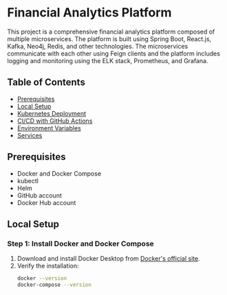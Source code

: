 # Financial Analytics Platform

This project is a comprehensive financial analytics platform composed of multiple microservices. The platform is built using Spring Boot, React.js, Kafka, Neo4j, Redis, and other technologies. The microservices communicate with each other using Feign clients and the platform includes logging and monitoring using the ELK stack, Prometheus, and Grafana.

## Table of Contents

- [Prerequisites](#prerequisites)
- [Local Setup](#local-setup)
- [Kubernetes Deployment](#kubernetes-deployment)
- [CI/CD with GitHub Actions](#cicd-with-github-actions)
- [Environment Variables](#environment-variables)
- [Services](#services)

## Prerequisites

- Docker and Docker Compose
- kubectl
- Helm
- GitHub account
- Docker Hub account

## Local Setup

### Step 1: Install Docker and Docker Compose

1. Download and install Docker Desktop from [Docker's official site](https://www.docker.com/products/docker-desktop).
2. Verify the installation:
   ```sh
   docker --version
   docker-compose --version
